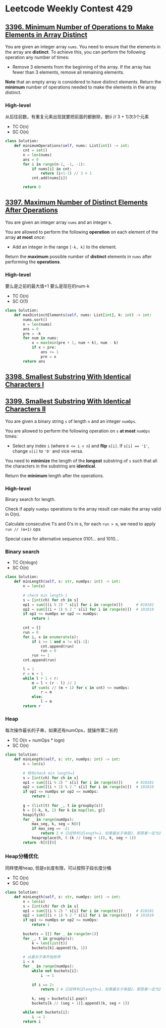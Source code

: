 # Leetcode Weekly Contest 429

## [3396. Minimum Number of Operations to Make Elements in Array Distinct](https://leetcode.com/problems/minimum-number-of-operations-to-make-elements-in-array-distinct/)

You are given an integer array `nums`. You need to ensure that the elements in the array are **distinct**. To achieve this, you can perform the following operation any number of times:

- Remove 3 elements from the beginning of the array. If the array has fewer than 3 elements, remove all remaining elements.

**Note** that an empty array is considered to have distinct elements. Return the **minimum** number of operations needed to make the elements in the array distinct.



### High-level

从后往前数，有重复元素出现就要把前面的都删除，删(i // 3 + 1)次3个元素



+ TC O(n)
+ SC O(n)

```python
class Solution:
    def minimumOperations(self, nums: List[int]) -> int:
        cnt = set()
        n = len(nums)
        ans = 0
        for i in range(n-1, -1, -1):
            if nums[i] in cnt:
                return (i+1-1) // 3 + 1
            cnt.add(nums[i])

        return 0
```





## [3397. Maximum Number of Distinct Elements After Operations](https://leetcode.com/problems/maximum-number-of-distinct-elements-after-operations/)

You are given an integer array `nums` and an integer `k`.

You are allowed to perform the following **operation** on each element of the array **at most** *once*:

- Add an integer in the range `[-k, k]` to the element.

Return the **maximum** possible number of **distinct** elements in `nums` after performing the **operations**.



### High-level

要么是之前的最大值+1 要么是现在的num-k

+ TC O(n)
+ SC O(1)

```python
class Solution:
    def maxDistinctElements(self, nums: List[int], k: int) -> int:
        nums.sort()
        n = len(nums)
        ans = 0
        pre = -k
        for num in nums:
            x = max(min(pre + 1, num + k), num - k)
            if x > pre:
                ans += 1
                pre = x
        return ans
```





## [3398. Smallest Substring With Identical Characters I](https://leetcode.com/problems/smallest-substring-with-identical-characters-i/)

## [3399. Smallest Substring With Identical Characters II](https://leetcode.com/problems/smallest-substring-with-identical-characters-ii/)

You are given a binary string `s` of length `n` and an integer `numOps`.

You are allowed to perform the following operation on `s` **at most** `numOps` times:

- Select any index `i` (where `0 <= i < n`) and **flip** `s[i]`. If `s[i] == '1'`, change `s[i]` to `'0'` and vice versa.

You need to **minimize** the length of the **longest** substring of `s` such that all the characters in the substring are **identical**.



Return the **minimum** length after the operations.



### High-level

Binary search for length.

Check if apply `numOps` operations to the array result can make the array valid in O(n).

Calculate consecutive 1's and 0's in s, for each `run > m`, we need to apply `run // (m+1)` ops

Special case for alternative sequence 0101... and 1010...

### Binary search

+ TC O(nlogn)
+ SC O(n)

```python
class Solution:
    def minLength(self, s: str, numOps: int) -> int:
        n = len(s)
        
        # check min length 1
        s = [int(ch) for ch in s]
        op1 = sum([(i % 2) ^ s[i] for i in range(n)])      # 010101
        op2 = sum([(i + 1) % 2 ^ s[i] for i in range(n)])  # 101010
        if op1 <= numOps or op2 <= numOps:
            return 1
        
        cnt = []
        run = 0
        for i, x in enumerate(s):
            if i >= 1 and x != s[i-1]:
                cnt.append(run)
                run = 0
            run += 1
        cnt.append(run)

        l = 1
        r = n + 1
        while l + 1 < r:
            m = l + (r - l) // 2
            if sum(c // (m + 1) for c in cnt) <= numOps:
                r = m
            else:
                l = m
        return r
```



### Heap

每次操作最长的子串，如果还有numOps，就操作第二长的

+ TC O(n + numOps * logn)
+ SC O(n)

```python
class Solution:
    def minLength(self, s: str, numOps: int) -> int:
        n = len(s)
        
        # 特判check min length=1 
        s = [int(ch) for ch in s]
        op1 = sum([(i % 2) ^ s[i] for i in range(n)])      # 010101
        op2 = sum([(i + 1) % 2 ^ s[i] for i in range(n)])  # 101010
        if op1 <= numOps or op2 <= numOps:
            return 1
        
        g = (list(t) for _, t in groupby(s))
        h = [(-k, k, 1) for k in map(len, g)]
        heapify(h)
        for _ in range(numOps):
            max_seg, k, seg = h[0]
            if max_seg == -2:
                return 2 # 已经特判过length=1，如果最长子串是2，那答案一定为2
            heapreplace(h, (-(k // (seg + 1)), k, seg + 1))
        return -h[0][0]
```



### Heap分桶优化

同样使用heap, 但是s长度有限，可以按照子段长度分桶

+ TC O(n)
+ SC O(n)

```python
class Solution:
    def minLength(self, s: str, numOps: int) -> int:
        n = len(s)
        s = [int(ch) for ch in s]
        op1 = sum([(i % 2) ^ s[i] for i in range(n)])      # 010101
        op2 = sum([(i + 1) % 2 ^ s[i] for i in range(n)])  # 101010
        if op1 <= numOps or op2 <= numOps:
            return 1
        
        buckets = [[] for _ in range(n+1)]
        for _, t in groupby(s):
            k = len(list(t))
            buckets[k].append((k, 1))
            
        # 从最长子串开始枚举
        i = n
        for _ in range(numOps):
            while not buckets[i]:
                i -= 1
            
            if i == 2:
                return 2 # 已经特判过length=1，如果最长子串是2，那答案一定为2
            
            k, seg = buckets[i].pop()
            buckets[k // (seg + 1)].append((k, seg + 1))

        while not buckets[i]:
            i -= 1
        return i
```

